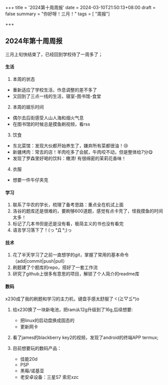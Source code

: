 +++
title = '2024第十周周报'
date = 2024-03-10T21:50:13+08:00
draft = false
summary = "你好呀！三月！"
tags = [ "周报"]

+++

## 2024年第十周周报
三月上旬快结束了，已经回到学校待了一周多了；
#### 生活
1. 本周的状态
- 重新适应了学校生活，作息调整的差不多了
- 又回到了三点一线的生活，寝室-图书馆-食堂
2. 本周的娱乐时间
- 偶尔去后街感受人山人海和烟火气息
- 在图书馆的时候总是摸鱼刷视频，看rss
3. 饮食
- 东北菜馆：发现大伙都开始养生了，嫌弃所有菜都很油！😢
- 新疆烤肉：常去的店！羊肉吃多了会腻，牛肉咬不动，但是整体给7分😋
- 发现了罗森里好喝的饮料：橄清! 有很绵密的茉莉花香味！
4. 衣服
- 想要一件牛仔夹克
#### 学习
1. 联系了华农的学长，梳理了备考思路：重点全在机试上面
2. 洛谷的题库还是很难的，要刷够600道题，感觉有点卡壳了，怪我摸鱼的时间太多！
3. 标记了几本书但是还是没有看，极简主义的书也没有看完
4. 语言学习落下了！(っ °Д °;)っ
#### 技术
1. 花了半天学习了之前一直想学的git，掌握了常用的基本命令（add|commit|push|pull）
2. 刷题建了个题库的repo，搭好了一套工作流
3. 研究了github上很多有意思的项目，解锁了个人简介的readme库
#### 数码
x230成了我的刷题和学习的主力机，键盘手感太舒服了ヾ(≧▽≦*)o
1. 给x230换了一块新电池，把ram从12g升级到了16g,后续想要:
	- 把linux的启动盘换成固态的
	- 更新网卡
2. 看了james的blackberry key2的视频，发现了android的终端APP termux;
3. 目前想要玩的数码产品：

 	- 佳能20d
 	- PSP
 	- 黑莓/诺基亚
 	- 老安卓设备：三星S7 索尼xzc